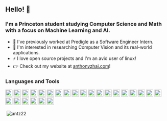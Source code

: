 ## Hello! 👋
### I'm a Princeton student studying Computer Science and Math with a focus on Machine Learning and AI.

- 🔭 I've previously worked at Predigle as a Software Engineer Intern.
- 🌱 I'm interested in researching Computer Vision and its real-world applications.
- ⚡ I love open source projects and I'm an avid user of linux!
- 👉 Check out my website at [anthonyzhai.com](https://anthonyzhai.com)!

### Languages and Tools

<p align="left">
    <img src="https://cdn.jsdelivr.net/gh/devicons/devicon/icons/bash/bash-original.svg" width="22" height="22"/>
    <img src="https://cdn.jsdelivr.net/gh/devicons/devicon/icons/cplusplus/cplusplus-original.svg" width="22" height="22"/>
    <img src="https://cdn.jsdelivr.net/gh/devicons/devicon/icons/css3/css3-original.svg" width="22" height="22"/>
    <img src="https://cdn.jsdelivr.net/gh/devicons/devicon/icons/dart/dart-original.svg" width="22" height="22"/>
    <img src="https://cdn.jsdelivr.net/gh/devicons/devicon/icons/django/django-plain.svg" width="22" height="22"/>
    <img src="https://cdn.jsdelivr.net/gh/devicons/devicon/icons/docker/docker-original.svg" width="22" height="22"/>
    <img src="https://cdn.jsdelivr.net/gh/devicons/devicon/icons/figma/figma-original.svg" width="22" height="22"/>
    <img src="https://cdn.jsdelivr.net/gh/devicons/devicon/icons/firebase/firebase-plain.svg" width="22" height="22"/>
    <img src="https://cdn.jsdelivr.net/gh/devicons/devicon/icons/flask/flask-original.svg" width="22" height="22"/>
    <img src="https://cdn.jsdelivr.net/gh/devicons/devicon/icons/flutter/flutter-original.svg" width="22" height="22"/>
    <img src="https://cdn.jsdelivr.net/gh/devicons/devicon/icons/git/git-original.svg" width="22" height="22"/>
    <img src="https://cdn.jsdelivr.net/gh/devicons/devicon/icons/heroku/heroku-original.svg" width="22" height="22"/>
    <img src="https://cdn.jsdelivr.net/gh/devicons/devicon/icons/html5/html5-original.svg" width="22" height="22"/>
    <img src="https://cdn.jsdelivr.net/gh/devicons/devicon/icons/java/java-original.svg" width="22" height="22"/>
    <img src="https://cdn.jsdelivr.net/gh/devicons/devicon/icons/javascript/javascript-original.svg" width="22" height="22"/>
    <img src="https://cdn.jsdelivr.net/gh/devicons/devicon/icons/jira/jira-original.svg" width="22" height="22"/>
    <img src="https://cdn.jsdelivr.net/gh/devicons/devicon/icons/linux/linux-original.svg" width="22" height="22"/>
    <img src="https://cdn.jsdelivr.net/gh/devicons/devicon/icons/npm/npm-original-wordmark.svg" width="22" height="22"/>
    <img src="https://cdn.jsdelivr.net/gh/devicons/devicon/icons/numpy/numpy-original.svg" width="22" height="22"/>
    <img src="https://cdn.jsdelivr.net/gh/devicons/devicon/icons/pandas/pandas-original.svg" width="22" height="22"/>
    <img src="https://cdn.jsdelivr.net/gh/devicons/devicon/icons/python/python-original.svg" width="22" height="22"/>
    <img src="https://cdn.jsdelivr.net/gh/devicons/devicon/icons/pytorch/pytorch-original.svg" width="22" height="22"/>
    <img src="https://cdn.jsdelivr.net/gh/devicons/devicon/icons/react/react-original.svg" width="22" height="22"/>
    <img src="https://cdn.jsdelivr.net/gh/devicons/devicon/icons/tensorflow/tensorflow-original.svg" width="22" height="22"/>
    <img src="https://cdn.jsdelivr.net/gh/devicons/devicon/icons/vuejs/vuejs-original.svg" width="22" height="22"/>
</p>

<p>&nbsp;<img align="center" src="https://github-readme-stats.vercel.app/api?username=antz22&show_icons=true&hide_border=true&&count_private=true&include_all_commits=true" alt="antz22" /></p>
